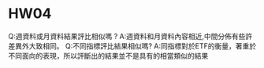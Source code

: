 # HW04
Q:週資料或月資料結果評比相似嗎 ?
A:週資料和月資料內容相近,中間分佈有些許差異外大致相同。
Q:不同指標評比結果相似嗎?
A:同指標對於ETF的衡量，著重於不同面向的表現，所以評斷出的結果並不是具有的相當類似的結果
